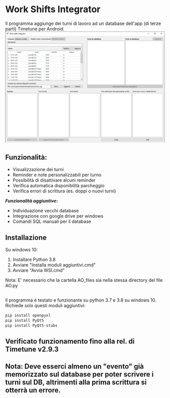 # Work Shifts Integrator
Il programma aggiunge dei turni di lavoro ad un database dell'app (di terze parti) Timetune per Android.
![wsi](https://github.com/Grawa/WorkShiftsIntegrator/blob/master/Immagini/wsi_demo.png)


## Funzionalità:
- Visualizzazione dei turni
- Reminder e note personalizzabili per turno
- Possibilità di disattivare alcuni reminder
- Verifica automatica disponibilità parcheggio
- Verifica errori di scrittura (es. doppi o nuovi turni)

***Funzionalità aggiuntive:***
- Individuazione vecchi database
- Integrazione con google drive per windows
- Comandi SQL manuali per il database

## Installazione
Su windows 10:
1. Installare Python 3.8
2. Avviare "Installa moduli aggiuntivi.cmd"
3. Avviare "Avvia WSI.cmd"

Nota: E' necessario che la cartella AO_files sia nella stessa directory del file AO.py
##
Il programma è testato e funzionante su python 3.7 e 3.8 su windows 10. Richiede solo questi moduli aggiuntivi:
```shell
pip install openpyxl
pip install PyQt5
pip install PyQt5-stubs
```


## Verificato funzionamento fino alla rel. di Timetune v2.9.3 
## Nota: Deve esserci almeno un "evento" già memorizzato sul database per poter scrivere i turni sul DB, altrimenti alla prima scrittura si otterrà un errore.

